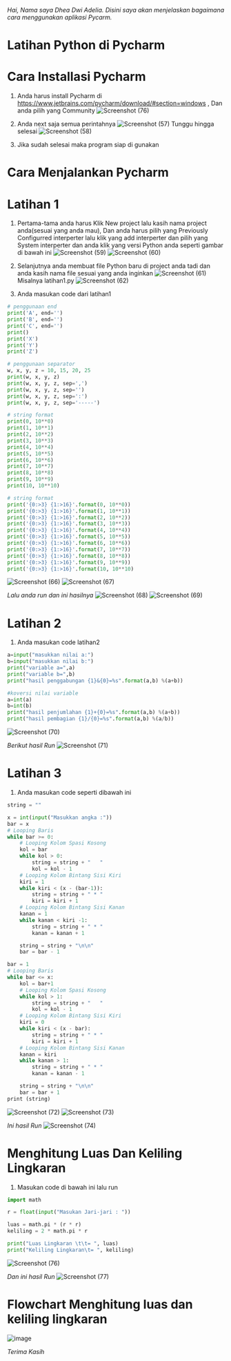 *Hai, Nama saya Dhea Dwi Adelia. Disini saya akan menjelaskan bagaimana cara menggunakan aplikasi Pycarm.*

# Latihan Python di Pycharm

# Cara Installasi Pycharm
1. Anda harus install Pycharm di https://www.jetbrains.com/pycharm/download/#section=windows  , Dan anda pilih yang Community
![Screenshot (76)](https://user-images.githubusercontent.com/115678171/198814989-ba36149f-cf88-492d-bb12-d00398751be4.png)
2. Anda next saja semua perintahnya 
![Screenshot (57)](https://user-images.githubusercontent.com/115794875/199217478-83d7927f-ec0d-43cb-974e-9a90e5253643.png)
Tunggu hingga selesai
![Screenshot (58)](https://user-images.githubusercontent.com/115794875/199217663-e316a809-3675-40de-8570-2c6dabc5a49e.png)


3. Jika sudah selesai maka program siap di gunakan
# Cara Menjalankan Pycharm 
# Latihan 1
1. Pertama-tama anda harus Klik New project lalu kasih nama project anda(sesuai yang anda mau), Dan anda harus pilih yang Previously Configurred interperter lalu klik yang add interperter dan pilih yang System interperter dan anda klik yang versi Python anda seperti gambar di bawah ini
![Screenshot (59)](https://user-images.githubusercontent.com/115794875/199217843-8d8cf40a-ce43-4101-9369-2a227d9b63b0.png)
![Screenshot (60)](https://user-images.githubusercontent.com/115794875/199217982-353a9399-3ee9-438f-a439-a7e81caa4904.png)


2. Selanjutnya anda membuat file Python baru di project anda tadi dan anda kasih nama file sesuai yang anda inginkan
![Screenshot (61)](https://user-images.githubusercontent.com/115794875/199218116-91b2d0bd-87f8-43c8-9d19-91e4df4e76ea.png)
Misalnya latihan1.py
![Screenshot (62)](https://user-images.githubusercontent.com/115794875/199218310-228e43c4-58f3-4132-a68b-7fe3c6c05f75.png)

3. Anda masukan code dari latihan1
```python
# penggunaan end
print('A', end='')
print('B', end='')
print('C', end='')
print()
print('X')
print('Y')
print('Z')

# penggunaan separator
w, x, y, z = 10, 15, 20, 25
print(w, x, y, z)
print(w, x, y, z, sep=',')
print(w, x, y, z, sep='')
print(w, x, y, z, sep=':')
print(w, x, y, z, sep='-----')

# string format
print(0, 10**0)
print(1, 10**1)
print(2, 10**2)
print(3, 10**3)
print(4, 10**4)
print(5, 10**5)
print(6, 10**6)
print(7, 10**7)
print(8, 10**8)
print(9, 10**9)
print(10, 10**10)

# string format
print('{0:>3} {1:>16}'.format(0, 10**0))
print('{0:>3} {1:>16}'.format(1, 10**1))
print('{0:>3} {1:>16}'.format(2, 10**2))
print('{0:>3} {1:>16}'.format(3, 10**3))
print('{0:>3} {1:>16}'.format(4, 10**4))
print('{0:>3} {1:>16}'.format(5, 10**5))
print('{0:>3} {1:>16}'.format(6, 10**6))
print('{0:>3} {1:>16}'.format(7, 10**7))
print('{0:>3} {1:>16}'.format(8, 10**8))
print('{0:>3} {1:>16}'.format(9, 10**9))
print('{0:>3} {1:>16}'.format(10, 10**10)
```
 
![Screenshot (66)](https://user-images.githubusercontent.com/115794875/199218605-6c5ed69a-c88b-4652-9ae6-03602609a388.png)
![Screenshot (67)](https://user-images.githubusercontent.com/115794875/199218641-8bd5e99d-7209-4c70-a116-b4d5988b423b.png)

 *Lalu anda run dan ini hasilnya*
![Screenshot (68)](https://user-images.githubusercontent.com/115794875/199218733-a5c726b8-fde7-40a5-99ec-0bd117ad857f.png)
![Screenshot (69)](https://user-images.githubusercontent.com/115794875/199218806-df954ab3-19ab-4b60-bb1d-45b2648e898c.png)

# Latihan 2 
1. Anda masukan code latihan2
```python
a=input("masukkan nilai a:")
b=input("masukkan nilai b:")
print("variable a=",a)
print("variable b=",b)
print("hasil penggabungan {1}&{0}=%s".format(a,b) %(a+b))

#koversi nilai variable
a=int(a)
b=int(b)
print("hasil penjumlahan {1}+{0}=%s".format(a,b) %(a+b))
print("hasil pembagian {1}/{0}=%s".format(a,b) %(a/b))
````
![Screenshot (70)](https://user-images.githubusercontent.com/115794875/199218977-88673386-0a96-4af6-89f8-a22c85673a1b.png)

*Berikut hasil Run*
![Screenshot (71)](https://user-images.githubusercontent.com/115794875/199219049-4ecfaa5b-946a-4f39-b3dc-2b56ca312ba3.png)

# Latihan 3
1. Anda masukan code seperti dibawah ini
```python
string = ""

x = int(input("Masukkan angka :"))
bar = x
# Looping Baris
while bar >= 0:
	# Looping Kolom Spasi Kosong
	kol = bar
	while kol > 0:
		string = string + "   "
		kol = kol - 1
	# Looping Kolom Bintang Sisi Kiri		
	kiri = 1
	while kiri < (x - (bar-1)):
		string = string + " * "
		kiri = kiri + 1		
	# Looping Kolom Bintang Sisi Kanan
	kanan = 1
	while kanan < kiri -1:
		string = string + " * "
		kanan = kanan + 1	

	string = string + "\n\n"
	bar = bar - 1

bar = 1	
# Looping Baris
while bar <= x:
	kol = bar+1
	# Looping Kolom Spasi Kosong
	while kol > 1:
		string = string + "   "
		kol = kol - 1
	# Looping Kolom Bintang Sisi Kiri	
	kiri = 0
	while kiri < (x - bar):
		string = string + " * "
		kiri = kiri + 1	
	# Looping Kolom Bintang Sisi Kanan
	kanan = kiri	
	while kanan > 1:
		string = string + " * "
		kanan = kanan - 1

	string = string + "\n\n"
	bar = bar + 1
print (string)
````
![Screenshot (72)](https://user-images.githubusercontent.com/115794875/199219197-7ac4aaa1-8842-4534-9191-98f67db5f9f1.png)
![Screenshot (73)](https://user-images.githubusercontent.com/115794875/199219247-cc28d9b2-8355-40e2-a185-7413db9cef80.png)

*Ini hasil Run*
![Screenshot (74)](https://user-images.githubusercontent.com/115794875/199219379-06c35599-d202-46de-9f3c-b3eeeb79ee6b.png)


# Menghitung Luas Dan Keliling Lingkaran
1. Masukan code di bawah ini lalu run
```python
import math

r = float(input("Masukan Jari-jari : "))

luas = math.pi * (r * r)
keliling = 2 * math.pi * r

print("Luas Lingkaran \t\t= ", luas)
print("Keliling Lingkaran\t= ", keliling)
````
![Screenshot (76)](https://user-images.githubusercontent.com/115794875/199219471-19eb890c-624a-4c81-b7eb-cb9a1edd7e07.png)

*Dan ini hasil Run*
![Screenshot (77)](https://user-images.githubusercontent.com/115794875/199219573-302c3641-0443-4965-813a-bef3af030aa6.png)


# Flowchart Menghitung luas dan keliling lingkaran
![image](https://user-images.githubusercontent.com/115794875/199219774-4740db93-9614-487d-8aa4-52f681543d8f.png)

*Terima Kasih*

